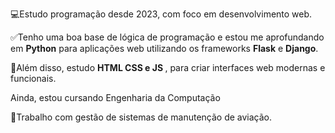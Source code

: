 
<p>💻Estudo programação desde 2023, com foco em desenvolvimento web. </p>
<p>✅Tenho uma boa base de lógica de programação e estou me aprofundando em <strong>Python</strong> para aplicações web utilizando os frameworks <strong>Flask</strong> e <strong>Django</strong>. </p>
<p>📖Além disso, estudo <strong>HTML CSS e JS </strong>,   para criar interfaces web modernas e funcionais.</p>
<p>Ainda, estou cursando Engenharia da Computação</p>

🚁Trabalho com gestão de sistemas de manutenção de aviação.
